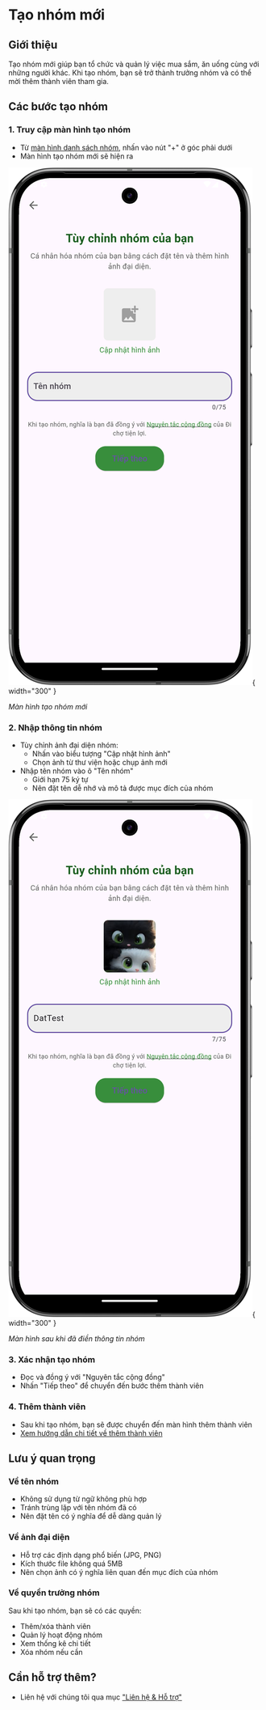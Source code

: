 # Tạo nhóm mới

## Giới thiệu
Tạo nhóm mới giúp bạn tổ chức và quản lý việc mua sắm, ăn uống cùng với những người khác. Khi tạo nhóm, bạn sẽ trở thành trưởng nhóm và có thể mời thêm thành viên tham gia.

## Các bước tạo nhóm

### 1. Truy cập màn hình tạo nhóm
- Từ [màn hình danh sách nhóm](home.md), nhấn vào nút "+" ở góc phải dưới
- Màn hình tạo nhóm mới sẽ hiện ra

![Màn hình tạo nhóm](../../assets/images/group/add_group_new.png){ width="300" }

*Màn hình tạo nhóm mới*

### 2. Nhập thông tin nhóm
- Tùy chỉnh ảnh đại diện nhóm:
  - Nhấn vào biểu tượng "Cập nhật hình ảnh"
  - Chọn ảnh từ thư viện hoặc chụp ảnh mới
- Nhập tên nhóm vào ô "Tên nhóm"
  - Giới hạn 75 ký tự
  - Nên đặt tên dễ nhớ và mô tả được mục đích của nhóm

![Màn hình đã điền thông tin](../../assets/images/group/add_group_filled.png){ width="300" }

*Màn hình sau khi đã điền thông tin nhóm*

### 3. Xác nhận tạo nhóm
- Đọc và đồng ý với "Nguyên tắc cộng đồng"
- Nhấn "Tiếp theo" để chuyển đến bước thêm thành viên

### 4. Thêm thành viên
- Sau khi tạo nhóm, bạn sẽ được chuyển đến màn hình thêm thành viên
- [Xem hướng dẫn chi tiết về thêm thành viên](add-member.md)

## Lưu ý quan trọng

### Về tên nhóm
- Không sử dụng từ ngữ không phù hợp
- Tránh trùng lặp với tên nhóm đã có
- Nên đặt tên có ý nghĩa để dễ dàng quản lý

### Về ảnh đại diện
- Hỗ trợ các định dạng phổ biến (JPG, PNG)
- Kích thước file không quá 5MB
- Nên chọn ảnh có ý nghĩa liên quan đến mục đích của nhóm

### Về quyền trưởng nhóm
Sau khi tạo nhóm, bạn sẽ có các quyền:

- Thêm/xóa thành viên
- Quản lý hoạt động nhóm
- Xem thống kê chi tiết
- Xóa nhóm nếu cần

## Cần hỗ trợ thêm?

- Liên hệ với chúng tôi qua mục ["Liên hệ & Hỗ trợ"](../../support.md)
